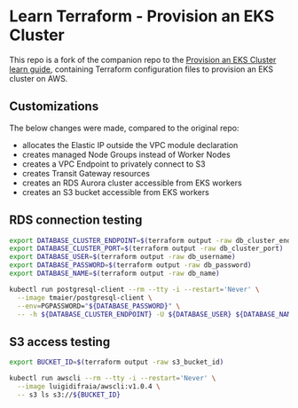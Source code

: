 # Learn Terraform - Provision an EKS Cluster

This repo is a fork of the companion repo to the [Provision an EKS Cluster learn guide](https://learn.hashicorp.com/terraform/kubernetes/provision-eks-cluster), containing
Terraform configuration files to provision an EKS cluster on AWS.

## Customizations

The below changes were made, compared to the original repo:

- allocates the Elastic IP outside the VPC module declaration
- creates managed Node Groups instead of Worker Nodes
- creates a VPC Endpoint to privately connect to S3
- creates Transit Gateway resources
- creates an RDS Aurora cluster accessible from EKS workers
- creates an S3 bucket accessible from EKS workers

## RDS connection testing

```bash
export DATABASE_CLUSTER_ENDPOINT=$(terraform output -raw db_cluster_endpoint)
export DATABASE_CLUSTER_PORT=$(terraform output -raw db_cluster_port)
export DATABASE_USER=$(terraform output -raw db_username)
export DATABASE_PASSWORD=$(terraform output -raw db_password)
export DATABASE_NAME=$(terraform output -raw db_name)

kubectl run postgresql-client --rm --tty -i --restart='Never' \
  --image tmaier/postgresql-client \
  --env=PGPASSWORD="${DATABASE_PASSWORD}" \
  -- -h ${DATABASE_CLUSTER_ENDPOINT} -U ${DATABASE_USER} ${DATABASE_NAME}
```

## S3 access testing

```bash
export BUCKET_ID=$(terraform output -raw s3_bucket_id)

kubectl run awscli --rm --tty -i --restart='Never' \
  --image luigidifraia/awscli:v1.0.4 \
  -- s3 ls s3://${BUCKET_ID}
```
